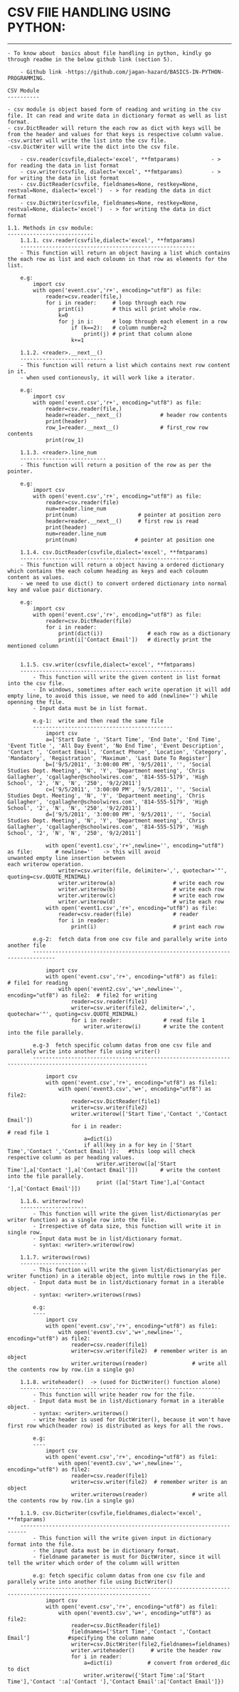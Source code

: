 # CSV FIlE HANDLING USING PYTHON:
---------------------------------
	- To know about  basics about file handling in python, kindly go through readme in the below github link (section 5).

		- Github link -https://github.com/jagan-hazard/BASICS-IN-PYTHON-PROGRAMMING.

	CSV Module
	----------

	- csv module is object based form of reading and writing in the csv file. It can read and write data in dictionary format as well as list format.
	- csv.DictReader will return the each row as dict with keys will be from the header and values for that keys is respective column value.
	-csv.writer will write the list into the csv file.
	-csv.DictWriter will write the dict into the csv file.

		- csv.reader(csvfile,dialect='excel', **fmtparams)   		- > for reading the data in list format
		- csv.writer(csvfile, dialect='excel', **fmtparams)   		- > for writing the data in list format
		- csv.DictReader(csvfile, fieldnames=None, restkey=None, restval=None, dialect='excel')  - > for reading the data in dict format
		- csv.DictWriter(csvfile, fieldnames=None, restkey=None, restval=None, dialect='excel')  - > for writing the data in dict format

	1.1. Methods in csv module:
	---------------------------
		1.1.1. csv.reader(csvfile,dialect='excel', **fmtparams)
		-------------------------------------------------------
		- This function will return an object having a list which contains the each row as list and each coloumn in that row as elements for the list.

		e.g:
			import csv
			with open('event.csv','r+', encoding="utf8") as file:
			    reader=csv.reader(file,)
			    for i in reader:	 # loop through each row
			        print(i)         # this will print whole row.
			      	k=0
	        		for j in i:		 # loop through each element in a row
	            		if (k==2):   # column number=2
	                		print(j) # print that column alone
	                	k+=1

		1.1.2. <reader>.__next__()
		---------------------------
		- This function will return a list which contains next row content in it. 
		- when used contionously, it will work like a iterator.

		e.g:
			import csv
			with open('event.csv','r+', encoding="utf8") as file:
			    reader=csv.reader(file,)
			    header=reader.__next__()      		# header row contents 
			    print(header)
			    row_1=reader.__next__()      		# first_row row contents 
			    print(row_1)

		1.1.3. <reader>.line_num
		---------------------------
		- This function will return a position of the row as per the pointer. 

		e.g:
			import csv
			with open('event.csv','r+', encoding="utf8") as file:
			    reader=csv.reader(file)
			    num=reader.line_num
			    print(num)                   # pointer at position zero
			    header=reader.__next__()     # first row is read
			    print(header)
			    num=reader.line_num
			    print(num)                  # pointer at position one

		1.1.4. csv.DictReader(csvfile,dialect='excel', **fmtparams)
		-------------------------------------------------------
		- This function will return a object having a ordered dictionary which contains the each column heading as keys and each coloumn content as values.
		- we need to use dict() to convert ordered dictionary into normal key and value pair dictionary.

		e.g:
			import csv
			with open('event.csv','r+', encoding="utf8") as file:
			    reader=csv.DictReader(file)
			    for i in reader:
			        print(dict(i))              # each row as a dictionary
			        print(i['Contact Email'])   # directly print the mentioned column


		1.1.5. csv.writer(csvfile,dialect='excel', **fmtparams)
		-------------------------------------------------------
			- This function will write the given content in list format into the csv file.
			- In windows, sometimes after each write operation it will add empty line, to avoid this issue, we need to add (newline='') while openning the file.
			- Input data must be in list format.

			e.g-1:  write and then read the same file
			--------------------------------------------
				import csv
				a=['Start Date ', 'Start Time', 'End Date', 'End Time', 'Event Title ', 'All Day Event', 'No End Time', 'Event Description', 'Contact ', 'Contact Email', 'Contact Phone', 'Location', 'Category', 'Mandatory', 'Registration', 'Maximum', 'Last Date To Register']
				b=['9/5/2011', '3:00:00 PM', '9/5/2011', '', 'Social Studies Dept. Meeting', 'N', 'Y', 'Department meeting', 'Chris Gallagher', 'cgallagher@schoolwires.com', '814-555-5179', 'High School', '2', 'N', 'N', '250', '9/2/2011']
				c=['9/5/2011', '3:00:00 PM', '9/5/2011', '', 'Social Studies Dept. Meeting', 'N', 'Y', 'Department meeting', 'Chris Gallagher', 'cgallagher@schoolwires.com', '814-555-5179', 'High School', '2', 'N', 'N', '250', '9/2/2011']
				d=['9/5/2011', '3:00:00 PM', '9/5/2011', '', 'Social Studies Dept. Meeting', 'N', 'Y', 'Department meeting', 'Chris Gallagher', 'cgallagher@schoolwires.com', '814-555-5179', 'High School', '2', 'N', 'N', '250', '9/2/2011']
				
				with open('event1.csv','r+',newline='', encoding="utf8") as file:       # newline=''   -> this will avoid 																					unwanted empty line insertion between 																		each writerow operation.
				    writer=csv.writer(file, delimiter=',', quotechar='"', quoting=csv.QUOTE_MINIMAL)
				    writer.writerow(a)                  # write each row
				    writer.writerow(b)                  # write each row
				    writer.writerow(c)                  # write each row
				    writer.writerow(d)                  # write each row
				with open('event1.csv','r+', encoding="utf8") as file:
				    reader=csv.reader(file)             # reader
				    for i in reader:
				        print(i)                        # print each row

			e.g-2:  fetch data from one csv file and parallely write into another file
			-----------------------------------------------------------------------------	

				import csv  
				with open('event.csv','r+', encoding="utf8") as file1:        			# file1 for reading
				    with open('event2.csv','w+',newline='', encoding="utf8") as file2:	# file2 for writing
				        reader=csv.reader(file1)   
				        writer=csv.writer(file2, delimiter=',', quotechar='"', quoting=csv.QUOTE_MINIMAL)
				        for i in reader:             # read file 1
				            writer.writerow(i)       # write the content into the file parallely.   	

			e.g-3  fetch specific column datas from one csv file and parallely write into another file using writer()
			----------------------------------------------------------------------------------------------------------

				import csv  
				with open('event.csv','r+', encoding="utf8") as file1: 
				    with open('event3.csv','w+', encoding="utf8") as file2:
				        reader=csv.DictReader(file1)   
				        writer=csv.writer(file2)
				        writer.writerow(['Start Time','Contact ','Contact Email'])
				        for i in reader:             													# read file 1
				            a=dict(i)
				            if all(key in a for key in ['Start Time','Contact ','Contact Email']):   #this loop will check 																respective column as per heading values.
				                writer.writerow([a['Start Time'],a['Contact '],a['Contact Email']])       # write the content 																		into the file parallely.    
				                print ([a['Start Time'],a['Contact '],a['Contact Email']])

		1.1.6. writerow(row)
		---------------------
			- This function will write the given list/dictionary(as per writer function) as a single row into the file.
			- Irrespective of data size, this function will write it in single row.
			- Input data must be in list/dictionary format.
			- syntax: <writer>.writerow(row)

		1.1.7. writerows(rows)
		---------------------
			- This function will write the given list/dictionary(as per writer function) in a iterable object, into multile rows in the file.
			- Input data must be in list/dictionary format in a iterable object.
			- syntax: <writer>.writerows(rows)

			e.g: 
			----
				import csv  
				with open('event.csv','r+', encoding="utf8") as file1: 
				    with open('event3.csv','w+',newline='', encoding="utf8") as file2:
				        reader=csv.reader(file1)   
				        writer=csv.writer(file2)  # remember writer is an object
				        writer.writerows(reader)              # write all the contents row by row.(in a single go)

		1.1.8. writeheader()  -> (used for DictWriter() function alone)
		---------------------------------------------------------------
			- This function will write header row for the file.
			- Input data must be in list/dictionary format in a iterable object.
			- syntax: <writer>.writerows()
			- write header is used for DictWriter(), because it won't have first row which(header row) is distributed as keys for all the rows.

			e.g: 
			----
				import csv  
				with open('event.csv','r+', encoding="utf8") as file1: 
				    with open('event3.csv','w+',newline='', encoding="utf8") as file2:
				        reader=csv.reader(file1)   
				        writer=csv.writer(file2)  # remember writer is an object
				        writer.writerows(reader)              # write all the contents row by row.(in a single go)

		1.1.9. csv.Dictwriter(csvfile,fieldnames,dialect='excel', **fmtparams)
		------------------------------------------------------------------------
			- This function will the write given input in dictionary format into the file.
			- the input data must be in dictionary format.
			- fieldname parameter is must for DictWriter, since it will tell the writer which order of the column will written

			e.g: fetch specific column datas from one csv file and parallely write into another file using DictWriter()
			-----------------------------------------------------------------------------------------------------------
		        import csv  
				with open('event.csv','r+', encoding="utf8") as file1: 
				    with open('event3.csv','w+', encoding="utf8") as file2:
				        reader=csv.DictReader(file1)
				        fieldnames=['Start Time','Contact ','Contact Email']			#specifying the column name
				        writer=csv.DictWriter(file2,fieldnames=fieldnames)
				        writer.writeheader()     # write the header row
				        for i in reader:
				            a=dict(i)           # convert from ordered_dic to dict
				            writer.writerow({'Start Time':a['Start Time'],'Contact ':a['Contact '],'Contact Email':a['Contact Email']})
				  
